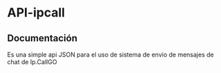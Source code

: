 # API-ipcall

## Documentación

Es una simple api JSON para el uso de sistema de envio de mensajes de chat de Ip.CallGO
